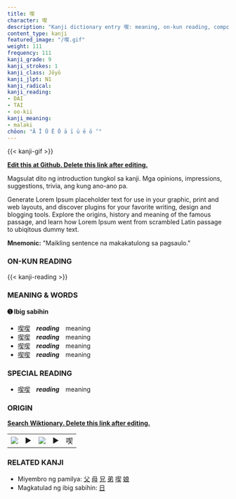 ```yaml
---
title: 喫
character: 喫
description: "Kanji dictionary entry 喫: meaning, on-kun reading, compounds, origin, related kanji"
content_type: kanji
featured_image: "/喫.gif"
weight: 111
frequency: 111
kanji_grade: 9
kanji_strokes: 1
kanji_class: Jōyō
kanji_jlpt: N1
kanji_radical: 
kanji_reading: 
- DAI
- TAI
- oo-kii
kanji_meaning:
- malaki
chōon: "Ā Ī Ū Ē Ō ā ī ū ē ō ’"
---
```

[//]: # (Don't edit the line below. Kanji animated GIF code is automatically generated.)
{{< kanji-gif >}}

[//]: # (Edit below this line.)

**[Edit this at Github. Delete this link after editing.](https://github.com/tim0g/tim/tree/main/content/kanji/喫/index.md)**

Magsulat dito ng introduction tungkol sa kanji. Mga opinions, impressions, suggestions, trivia, ang kung ano-ano pa.

Generate Lorem Ipsum placeholder text for use in your graphic, print and web layouts, and discover plugins for your favorite writing, design and blogging tools. Explore the origins, history and meaning of the famous passage, and learn how Lorem Ipsum went from scrambled Latin passage to ubiqitous dummy text.
 
**Mnemonic:** "Maikling sentence na makakatulong sa pagsaulo."

### ON-KUN READING

[//]: # (Don't edit the line below. ON-KUN READING code is automatically generated.)
{{< kanji-reading >}}

### MEANING & WORDS

#### ➊ **Ibig sabihin**
  - [喫](../喫)[喫](../喫)　***reading***　meaning
  - [喫](../喫)[喫](../喫)　***reading***　meaning
  - [喫](../喫)[喫](../喫)　***reading***　meaning
  - [喫](../喫)[喫](../喫)　***reading***　meaning

### SPECIAL READING
  - [喫](../喫)[喫](../喫)　***reading***　meaning

### ORIGIN

**[Search Wiktionary. Delete this link after editing.](https://wiktionary.org/wiki/喫)**
<table class="kanji-table"><tr><td>
<img src="60px-喫-bronze.svg.png">
</td><td>▶</td><td>
<img src="60px-喫-oracle.svg.png">
</td><td>▶</td>
<td class="kanji-origin">喫</td>
</tr></table>

### RELATED KANJI
- Miyembro ng pamilya: [父](../父) [母](../母) [兄](../兄) [弟](../弟) [喫](../喫) [娘](../娘)
- Magkatulad ng ibig sabihin: [日](../日)
